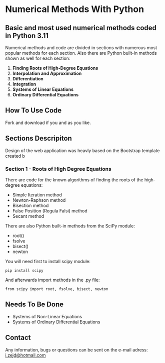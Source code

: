 # **Numerical Methods With Python**

## Basic and most used numerical methods coded in Python 3.11

Numerical methods and code are divided in sections with numerous most popular methods for each section. Also there are Python built-in methods shown as well for each section:

1. **Finding Roots of High-Degree Equations**
2. **Interpolation and Approximation**
3. **Differentiation**
4. **Integration**
5. **Systems of Linear Equations**
6. **Ordinary Differential Equations**

## **How To Use Code**
Fork and download if you and as you like.

## **Sections Descripiton**
Design of the web application was heavly based on the Bootstrap template created b

### **Section 1 - Roots of High Degree Equations**
There are code for the known algorithms of finding the roots of the high-degree equations:
* Simple Iteration method
* Newton-Raphson method
* Bisection method
* False Position (Regula Falsi) method
* Secant method

There are also Python built-in methods from the SciPy module:

* root()
* fsolve
* bisect()
* newton

You will need first to install scipy module:

`pip install scipy`

And afterwards import methods in the .py file:

`from scipy import root, fsolve, bisect, newton`



## **Needs To Be Done**
- Systems of Non-Linear Equations
- Systems of Ordinary Differential Equations

## **Contact**
Any information, bugs or questions can be sent on the e-mail adress: i.zejd@hotmail.com

